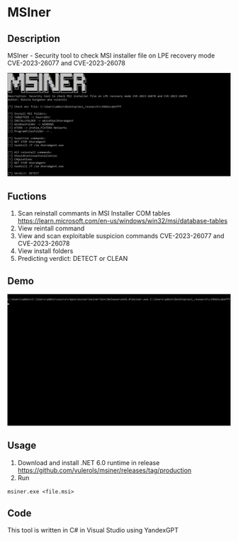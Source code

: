 # MSIner
## Description
MSIner - Security tool to check MSI installer file on LPE recovery mode CVE-2023-26077 and CVE-2023-26078

<picture>
  <img alt="View MSIner" src="https://github.com/vulerols/msiner/blob/main/view.png">
</picture>

## Fuctions
1. Scan reinstall commants in MSI Installer COM tables https://learn.microsoft.com/en-us/windows/win32/msi/database-tables
2. View reintall command
3. View and scan exploitable suspicion commands CVE-2023-26077 and CVE-2023-26078
4. View install folders
5. Predicting verdict: DETECT or CLEAN

## Demo 
<picture>
  <img alt="Demo MSIner" src="https://github.com/vulerols/msiner/blob/main/msiner_demo.gif">
</picture>

## Usage
1. Download and install .NET 6.0 runtime in release https://github.com/vulerols/msiner/releases/tag/production
2. Run 
```
msiner.exe <file.msi>
```

## Code
This tool is written in C# in Visual Studio using YandexGPT
